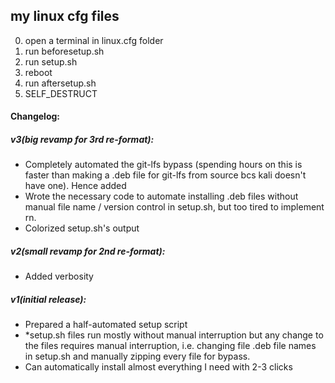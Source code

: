 ## my linux cfg files

0. open a terminal in linux.cfg folder
1. run beforesetup.sh
2. run setup.sh
3. reboot
4. run aftersetup.sh
5. SELF_DESTRUCT

#### Changelog:
##### v3(big revamp for 3rd re-format):
- Completely automated the git-lfs bypass (spending hours on this is faster than making a .deb file for git-lfs from source bcs kali doesn't have one). Hence added 
- Wrote the necessary code to automate installing .deb files without manual file name / version control in setup.sh, but too tired to implement rn.
- Colorized setup.sh's output

##### v2(small revamp for 2nd re-format):
- Added verbosity

##### v1(initial release):
- Prepared a half-automated setup script
- *setup.sh files run mostly without manual interruption but any change to the files requires manual interruption, i.e. changing file .deb file names in setup.sh and manually zipping every file for bypass.
- Can automatically install almost everything I need with 2-3 clicks
